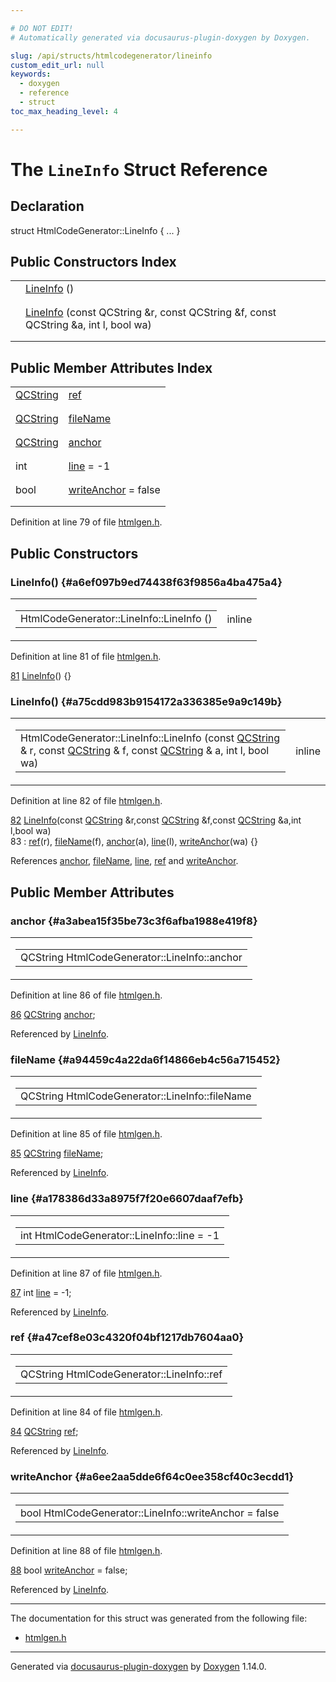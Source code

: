 ```yaml
---

# DO NOT EDIT!
# Automatically generated via docusaurus-plugin-doxygen by Doxygen.

slug: /api/structs/htmlcodegenerator/lineinfo
custom_edit_url: null
keywords:
  - doxygen
  - reference
  - struct
toc_max_heading_level: 4

---
```


<div class="doxyPage">

# The `LineInfo` Struct Reference



## Declaration

<div class="doxyDeclaration">
struct HtmlCodeGenerator::LineInfo { ... }
</div>

## Public Constructors Index

<table class="doxyMembersIndex">

<tr class="doxyMemberIndexItem">
<td class="doxyMemberIndexItemType" align="left" valign="top"></td>
<td class="doxyMemberIndexItemName" align="left" valign="top"><a href="#a6ef097b9ed74438f63f9856a4ba475a4">LineInfo</a> ()</td>
</tr>
<tr class="doxyMemberIndexDescription">
<td class="doxyMemberIndexDescriptionLeft"></td>
<td class="doxyMemberIndexDescriptionRight">
</td>
</tr>
<tr class="doxyMemberIndexSeparator">
<td class="doxyMemberIndexSeparator" colspan="2"></td>
</tr>

<tr class="doxyMemberIndexItem">
<td class="doxyMemberIndexItemType" align="left" valign="top"></td>
<td class="doxyMemberIndexItemName" align="left" valign="top"><a href="#a75cdd983b9154172a336385e9a9c149b">LineInfo</a> (const QCString &amp;r, const QCString &amp;f, const QCString &amp;a, int l, bool wa)</td>
</tr>
<tr class="doxyMemberIndexDescription">
<td class="doxyMemberIndexDescriptionLeft"></td>
<td class="doxyMemberIndexDescriptionRight">
</td>
</tr>
<tr class="doxyMemberIndexSeparator">
<td class="doxyMemberIndexSeparator" colspan="2"></td>
</tr>

</table>

## Public Member Attributes Index

<table class="doxyMembersIndex">

<tr class="doxyMemberIndexItem">
<td class="doxyMemberIndexItemType" align="left" valign="top"><a href="/web-doxygen/docs/api/classes/qcstring">QCString</a></td>
<td class="doxyMemberIndexItemName" align="left" valign="top"><a href="#a47cef8e03c4320f04bf1217db7604aa0">ref</a></td>
</tr>
<tr class="doxyMemberIndexDescription">
<td class="doxyMemberIndexDescriptionLeft"></td>
<td class="doxyMemberIndexDescriptionRight">
</td>
</tr>
<tr class="doxyMemberIndexSeparator">
<td class="doxyMemberIndexSeparator" colspan="2"></td>
</tr>

<tr class="doxyMemberIndexItem">
<td class="doxyMemberIndexItemType" align="left" valign="top"><a href="/web-doxygen/docs/api/classes/qcstring">QCString</a></td>
<td class="doxyMemberIndexItemName" align="left" valign="top"><a href="#a94459c4a22da6f14866eb4c56a715452">fileName</a></td>
</tr>
<tr class="doxyMemberIndexDescription">
<td class="doxyMemberIndexDescriptionLeft"></td>
<td class="doxyMemberIndexDescriptionRight">
</td>
</tr>
<tr class="doxyMemberIndexSeparator">
<td class="doxyMemberIndexSeparator" colspan="2"></td>
</tr>

<tr class="doxyMemberIndexItem">
<td class="doxyMemberIndexItemType" align="left" valign="top"><a href="/web-doxygen/docs/api/classes/qcstring">QCString</a></td>
<td class="doxyMemberIndexItemName" align="left" valign="top"><a href="#a3abea15f35be73c3f6afba1988e419f8">anchor</a></td>
</tr>
<tr class="doxyMemberIndexDescription">
<td class="doxyMemberIndexDescriptionLeft"></td>
<td class="doxyMemberIndexDescriptionRight">
</td>
</tr>
<tr class="doxyMemberIndexSeparator">
<td class="doxyMemberIndexSeparator" colspan="2"></td>
</tr>

<tr class="doxyMemberIndexItem">
<td class="doxyMemberIndexItemType" align="left" valign="top">int</td>
<td class="doxyMemberIndexItemName" align="left" valign="top"><a href="#a178386d33a8975f7f20e6607daaf7efb">line</a> = -1</td>
</tr>
<tr class="doxyMemberIndexDescription">
<td class="doxyMemberIndexDescriptionLeft"></td>
<td class="doxyMemberIndexDescriptionRight">
</td>
</tr>
<tr class="doxyMemberIndexSeparator">
<td class="doxyMemberIndexSeparator" colspan="2"></td>
</tr>

<tr class="doxyMemberIndexItem">
<td class="doxyMemberIndexItemType" align="left" valign="top">bool</td>
<td class="doxyMemberIndexItemName" align="left" valign="top"><a href="#a6ee2aa5dde6f64c0ee358cf40c3ecdd1">writeAnchor</a> = false</td>
</tr>
<tr class="doxyMemberIndexDescription">
<td class="doxyMemberIndexDescriptionLeft"></td>
<td class="doxyMemberIndexDescriptionRight">
</td>
</tr>
<tr class="doxyMemberIndexSeparator">
<td class="doxyMemberIndexSeparator" colspan="2"></td>
</tr>

</table>


Definition at line 79 of file <a href="/web-doxygen/docs/api/files/src/htmlgen-h">htmlgen.h</a>.

<div class="doxySectionDef">

## Public Constructors

### LineInfo() {#a6ef097b9ed74438f63f9856a4ba475a4}

<div class="doxyMemberItem">
<div class="doxyMemberProto">
<table class="doxyMemberLabels">
<tr class="doxyMemberLabels">
<td class="doxyMemberLabelsLeft">
<table class="doxyMemberName">
<tr>
<td class="doxyMemberName">HtmlCodeGenerator::LineInfo::LineInfo ()</td>
</tr>
</table>
</td>
<td class="doxyMemberLabelsRight">
<span class="doxyMemberLabels">
<span class="doxyMemberLabel inline">inline</span>
</span>
</td>
</tr>
</table>
</div>
<div class="doxyMemberDoc">



Definition at line 81 of file <a href="/web-doxygen/docs/api/files/src/htmlgen-h">htmlgen.h</a>.

<div class="doxyProgramListing">

<div class="doxyCodeLine"><span class="doxyLineNumber"><a href="#a6ef097b9ed74438f63f9856a4ba475a4">81</a></span><span class="doxyLineContent"><span class="doxyHighlight">      <a href="#a6ef097b9ed74438f63f9856a4ba475a4">LineInfo</a>() {}</span></span></div>

</div>

</div>
</div>

### LineInfo() {#a75cdd983b9154172a336385e9a9c149b}

<div class="doxyMemberItem">
<div class="doxyMemberProto">
<table class="doxyMemberLabels">
<tr class="doxyMemberLabels">
<td class="doxyMemberLabelsLeft">
<table class="doxyMemberName">
<tr>
<td class="doxyMemberName">HtmlCodeGenerator::LineInfo::LineInfo (const <a href="/web-doxygen/docs/api/classes/qcstring">QCString</a> &amp; r, const <a href="/web-doxygen/docs/api/classes/qcstring">QCString</a> &amp; f, const <a href="/web-doxygen/docs/api/classes/qcstring">QCString</a> &amp; a, int l, bool wa)</td>
</tr>
</table>
</td>
<td class="doxyMemberLabelsRight">
<span class="doxyMemberLabels">
<span class="doxyMemberLabel inline">inline</span>
</span>
</td>
</tr>
</table>
</div>
<div class="doxyMemberDoc">



Definition at line 82 of file <a href="/web-doxygen/docs/api/files/src/htmlgen-h">htmlgen.h</a>.

<div class="doxyProgramListing">

<div class="doxyCodeLine"><span class="doxyLineNumber"><a href="#a75cdd983b9154172a336385e9a9c149b">82</a></span><span class="doxyLineContent"><span class="doxyHighlight">      <a href="#a75cdd983b9154172a336385e9a9c149b">LineInfo</a>(</span><span class="doxyHighlightKeyword">const</span><span class="doxyHighlight"> <a href="/web-doxygen/docs/api/classes/qcstring">QCString</a> &amp;r,</span><span class="doxyHighlightKeyword">const</span><span class="doxyHighlight"> <a href="/web-doxygen/docs/api/classes/qcstring">QCString</a> &amp;f,</span><span class="doxyHighlightKeyword">const</span><span class="doxyHighlight"> <a href="/web-doxygen/docs/api/classes/qcstring">QCString</a> &amp;a,</span><span class="doxyHighlightKeywordType">int</span><span class="doxyHighlight"> l,</span><span class="doxyHighlightKeywordType">bool</span><span class="doxyHighlight"> wa)</span></span></div>
<div class="doxyCodeLine"><span class="doxyLineNumber">83</span><span class="doxyLineContent"><span class="doxyHighlight">        : <a href="#a47cef8e03c4320f04bf1217db7604aa0">ref</a>(r), <a href="#a94459c4a22da6f14866eb4c56a715452">fileName</a>(f), <a href="#a3abea15f35be73c3f6afba1988e419f8">anchor</a>(a), <a href="#a178386d33a8975f7f20e6607daaf7efb">line</a>(l), <a href="#a6ee2aa5dde6f64c0ee358cf40c3ecdd1">writeAnchor</a>(wa) {}</span></span></div>

</div>


References <a href="#a3abea15f35be73c3f6afba1988e419f8">anchor</a>, <a href="#a94459c4a22da6f14866eb4c56a715452">fileName</a>, <a href="#a178386d33a8975f7f20e6607daaf7efb">line</a>, <a href="#a47cef8e03c4320f04bf1217db7604aa0">ref</a> and <a href="#a6ee2aa5dde6f64c0ee358cf40c3ecdd1">writeAnchor</a>.
</div>
</div>

</div>

<div class="doxySectionDef">

## Public Member Attributes

### anchor {#a3abea15f35be73c3f6afba1988e419f8}

<div class="doxyMemberItem">
<div class="doxyMemberProto">
<table class="doxyMemberLabels">
<tr class="doxyMemberLabels">
<td class="doxyMemberLabelsLeft">
<table class="doxyMemberName">
<tr>
<td class="doxyMemberName">QCString HtmlCodeGenerator::LineInfo::anchor</td>
</tr>
</table>
</td>
</tr>
</table>
</div>
<div class="doxyMemberDoc">



Definition at line 86 of file <a href="/web-doxygen/docs/api/files/src/htmlgen-h">htmlgen.h</a>.

<div class="doxyProgramListing">

<div class="doxyCodeLine"><span class="doxyLineNumber"><a href="#a3abea15f35be73c3f6afba1988e419f8">86</a></span><span class="doxyLineContent"><span class="doxyHighlight">      <a href="/web-doxygen/docs/api/classes/qcstring">QCString</a> <a href="#a3abea15f35be73c3f6afba1988e419f8">anchor</a>;</span></span></div>

</div>


Referenced by <a href="#a75cdd983b9154172a336385e9a9c149b">LineInfo</a>.
</div>
</div>

### fileName {#a94459c4a22da6f14866eb4c56a715452}

<div class="doxyMemberItem">
<div class="doxyMemberProto">
<table class="doxyMemberLabels">
<tr class="doxyMemberLabels">
<td class="doxyMemberLabelsLeft">
<table class="doxyMemberName">
<tr>
<td class="doxyMemberName">QCString HtmlCodeGenerator::LineInfo::fileName</td>
</tr>
</table>
</td>
</tr>
</table>
</div>
<div class="doxyMemberDoc">



Definition at line 85 of file <a href="/web-doxygen/docs/api/files/src/htmlgen-h">htmlgen.h</a>.

<div class="doxyProgramListing">

<div class="doxyCodeLine"><span class="doxyLineNumber"><a href="#a94459c4a22da6f14866eb4c56a715452">85</a></span><span class="doxyLineContent"><span class="doxyHighlight">      <a href="/web-doxygen/docs/api/classes/qcstring">QCString</a> <a href="#a94459c4a22da6f14866eb4c56a715452">fileName</a>;</span></span></div>

</div>


Referenced by <a href="#a75cdd983b9154172a336385e9a9c149b">LineInfo</a>.
</div>
</div>

### line {#a178386d33a8975f7f20e6607daaf7efb}

<div class="doxyMemberItem">
<div class="doxyMemberProto">
<table class="doxyMemberLabels">
<tr class="doxyMemberLabels">
<td class="doxyMemberLabelsLeft">
<table class="doxyMemberName">
<tr>
<td class="doxyMemberName">int HtmlCodeGenerator::LineInfo::line = -1</td>
</tr>
</table>
</td>
</tr>
</table>
</div>
<div class="doxyMemberDoc">



Definition at line 87 of file <a href="/web-doxygen/docs/api/files/src/htmlgen-h">htmlgen.h</a>.

<div class="doxyProgramListing">

<div class="doxyCodeLine"><span class="doxyLineNumber"><a href="#a178386d33a8975f7f20e6607daaf7efb">87</a></span><span class="doxyLineContent"><span class="doxyHighlight">      </span><span class="doxyHighlightKeywordType">int</span><span class="doxyHighlight"> <a href="#a178386d33a8975f7f20e6607daaf7efb">line</a> = -1;</span></span></div>

</div>


Referenced by <a href="#a75cdd983b9154172a336385e9a9c149b">LineInfo</a>.
</div>
</div>

### ref {#a47cef8e03c4320f04bf1217db7604aa0}

<div class="doxyMemberItem">
<div class="doxyMemberProto">
<table class="doxyMemberLabels">
<tr class="doxyMemberLabels">
<td class="doxyMemberLabelsLeft">
<table class="doxyMemberName">
<tr>
<td class="doxyMemberName">QCString HtmlCodeGenerator::LineInfo::ref</td>
</tr>
</table>
</td>
</tr>
</table>
</div>
<div class="doxyMemberDoc">



Definition at line 84 of file <a href="/web-doxygen/docs/api/files/src/htmlgen-h">htmlgen.h</a>.

<div class="doxyProgramListing">

<div class="doxyCodeLine"><span class="doxyLineNumber"><a href="#a47cef8e03c4320f04bf1217db7604aa0">84</a></span><span class="doxyLineContent"><span class="doxyHighlight">      <a href="/web-doxygen/docs/api/classes/qcstring">QCString</a> <a href="#a47cef8e03c4320f04bf1217db7604aa0">ref</a>;</span></span></div>

</div>


Referenced by <a href="#a75cdd983b9154172a336385e9a9c149b">LineInfo</a>.
</div>
</div>

### writeAnchor {#a6ee2aa5dde6f64c0ee358cf40c3ecdd1}

<div class="doxyMemberItem">
<div class="doxyMemberProto">
<table class="doxyMemberLabels">
<tr class="doxyMemberLabels">
<td class="doxyMemberLabelsLeft">
<table class="doxyMemberName">
<tr>
<td class="doxyMemberName">bool HtmlCodeGenerator::LineInfo::writeAnchor = false</td>
</tr>
</table>
</td>
</tr>
</table>
</div>
<div class="doxyMemberDoc">



Definition at line 88 of file <a href="/web-doxygen/docs/api/files/src/htmlgen-h">htmlgen.h</a>.

<div class="doxyProgramListing">

<div class="doxyCodeLine"><span class="doxyLineNumber"><a href="#a6ee2aa5dde6f64c0ee358cf40c3ecdd1">88</a></span><span class="doxyLineContent"><span class="doxyHighlight">      </span><span class="doxyHighlightKeywordType">bool</span><span class="doxyHighlight"> <a href="#a6ee2aa5dde6f64c0ee358cf40c3ecdd1">writeAnchor</a> = </span><span class="doxyHighlightKeyword">false</span><span class="doxyHighlight">;</span></span></div>

</div>


Referenced by <a href="#a75cdd983b9154172a336385e9a9c149b">LineInfo</a>.
</div>
</div>

</div>

<hr/>

The documentation for this struct was generated from the following file:

<ul>
<li><a href="/web-doxygen/docs/api/files/src/htmlgen-h">htmlgen.h</a></li>
</ul>

<hr/>

<p class="doxyGeneratedBy">Generated via <a href="https://github.com/xpack/docusaurus-plugin-doxygen">docusaurus-plugin-doxygen</a> by <a href="https://www.doxygen.nl">Doxygen</a> 1.14.0.</p>

</div>
